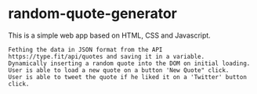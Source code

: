 # random-quote-generator
This is a simple web app based on HTML, CSS and Javascript.

    Fething the data in JSON format from the API https://type.fit/api/quotes and saving it in a variable.
    Dynamically inserting a random quote into the DOM on initial loading.
    User is able to load a new quote on a button 'New Quote" click.
    User is able to tweet the quote if he liked it on a 'Twitter' button click.
